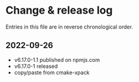 # Change & release log

Entries in this file are in reverse chronological order.

## 2022-09-26

* v6.17.0-1.1 published on npmjs.com
* v6.17.0-1 released
* copy/paste from cmake-xpack

